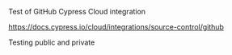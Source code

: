 Test of GitHub Cypress Cloud integration

https://docs.cypress.io/cloud/integrations/source-control/github

Testing public and private
